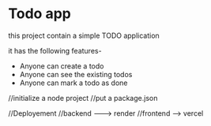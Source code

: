 # Todo app

this project contain a simple TODO application

it has the following features-

- Anyone can create a todo
- Anyone can see the existing todos
- Anyone can mark a todo as done

//initialize a node project
//put a package.json

//Deployement
//backend ---> render
//frontend --> vercel
